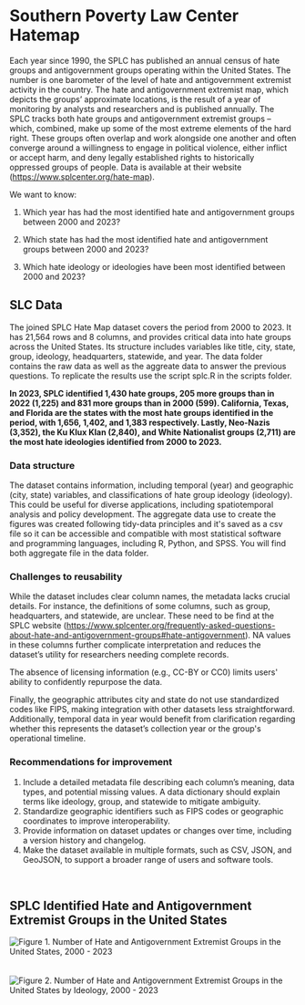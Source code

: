 # Southern Poverty Law Center Hatemap

Each year since 1990, the SPLC has published an annual census of hate groups and antigovernment groups operating within the United States. The number is one barometer of the level of hate and antigovernment extremist activity in the country. The hate and antigovernment extremist map, which depicts the groups’ approximate locations, is the result of a year of monitoring by analysts and researchers and is published annually. The SPLC tracks both hate groups and antigovernment extremist groups – which, combined, make up some of the most extreme elements of the hard right. These groups often overlap and work alongside one another and often converge around a willingness to engage in political violence, either inflict or accept harm, and deny legally established rights to historically oppressed groups of people. Data is available at their website (https://www.splcenter.org/hate-map). 

We want to know:

1. Which year has had the most identified hate and antigovernment groups between 2000 and 2023?

2. Which state has had the most identified hate and antigovernment groups between 2000 and 2023?

3. Which hate ideology or ideologies have been most identified between 2000 and 2023?

## SLC Data
The joined SPLC Hate Map dataset covers the period from 2000 to 2023. It has 21,564 rows and 8 columns, and provides critical data into hate groups across the United States. Its structure includes variables like title, city, state, group, ideology, headquarters, statewide, and year. The data folder contains the raw data as well as the aggreate data to answer the previous questions. To replicate the results use the script splc.R in the scripts folder.

**In 2023, SPLC identified 1,430 hate groups, 205 more groups than in 2022 (1,225) and 831 more groups than in 2000 (599). California, Texas, and Florida are the states with the most hate groups identified in the period, with 1,656, 1,402, and 1,383 respectively. Lastly, Neo-Nazis (3,352), the Ku Klux Klan (2,840), and White Nationalist groups (2,711) are the most hate ideologies identified from 2000 to 2023.**

### Data structure
The dataset contains information, including temporal (year) and geographic (city, state) variables, and classifications of hate group ideology (ideology). This could be useful for diverse applications, including spatiotemporal analysis and policy development. The aggregate data use to create the figures was created following tidy-data principles and it's saved as a csv file so it can be accessible and compatible with most statistical software and programming languages, including R, Python, and SPSS. You will find both aggregate file in the data folder.

### Challenges to reusability
While the dataset includes clear column names, the metadata lacks crucial details. For instance, the definitions of some columns, such as group, headquarters, and statewide, are unclear. These need to be find at the SPLC website (https://www.splcenter.org/frequently-asked-questions-about-hate-and-antigovernment-groups#hate-antigovernment). NA values in these columns further complicate interpretation and reduces the dataset’s utility for researchers needing complete records.

The absence of licensing information (e.g., CC-BY or CC0) limits users' ability to confidently repurpose the data.

Finally, the geographic attributes city and state do not use standardized codes like FIPS, making integration with other datasets less straightforward. Additionally, temporal data in year would benefit from clarification regarding whether this represents the dataset’s collection year or the group's operational timeline.

### Recommendations for improvement
1. Include a detailed metadata file describing each column’s meaning, data types, and potential missing values. A data dictionary should explain terms like ideology, group, and statewide to mitigate ambiguity.
2. Standardize geographic identifiers such as FIPS codes or geographic coordinates to improve interoperability.
3. Provide information on dataset updates or changes over time, including a version history and changelog.
4. Make the dataset available in multiple formats, such as CSV, JSON, and GeoJSON, to support a broader range of users and software tools.

</br>

## SPLC Identified Hate and Antigovernment Extremist Groups in the United States

![Figure 1. Number of Hate and Antigovernment Extremist Groups in the United States, 2000 - 2023](figures/splc_year_state.svg)
</br>
</br>
</br>
![Figure 2. Number of Hate and Antigovernment Extremist Groups in the United States by Ideology, 2000 - 2023](figures/splc_year_state_ideology.svg)
